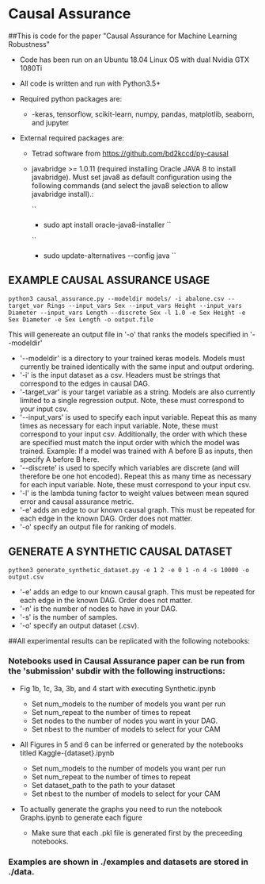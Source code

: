 # Causal Assurance
##This is code for the paper "Causal Assurance for Machine Learning Robustness"


* Code has been run on an Ubuntu 18.04 Linux OS with dual Nvidia GTX 1080Ti
* All code is written and run with Python3.5+

* Required python packages are:
    *   -keras, tensorflow, scikit-learn, numpy, pandas, matplotlib, seaborn, and jupyter

* External required packages are:
    * Tetrad software from https://github.com/bd2kccd/py-causal
    * javabridge >= 1.0.11 (required installing Oracle JAVA 8 to install javabridge). Must set java8 as default configuration using the following commands (and select the java8 selection to allow javabridge install).:
    
        ``
        * sudo apt install oracle-java8-installer
        ``

        ``
        * sudo update-alternatives --config java
        ``



## EXAMPLE CAUSAL ASSURANCE USAGE
`
python3 causal_assurance.py --modeldir models/ -i abalone.csv --target_var Rings --input_vars Sex --input_vars Height --input_vars Diameter --input_vars Length --discrete Sex -l 1.0 -e Sex Height -e Sex Diameter -e Sex Length -o output.file
`

This will genereate an output file in '-o' that ranks the models specified in '--modeldir'

* '--modeldir' is a directory to your trained keras models.  Models must currently be trained identically with the same input and output ordering. 
* '-i' is the input dataset as a csv.  Headers must be strings that correspond to the edges in causal DAG.
* '-target_var' is your target variable as a string.   Models are also currently limited to a single regression output.  Note, these must correspond to your input csv.
* '--input_vars' is used to specify each input variable.  Repeat this as many times as necessary for each input variable.  Note, these must correspond to your input csv.  Additionally, the order with which these are specified must match the input order with which the model was trained.  Example: If a model was trained with A before B as inputs, then specify A before B here.
* '--discrete' is used to specify which variables are discrete (and will therefore be one hot encoded).  Repeat this as many time as necessary for each input variable.  Note, these must correspond to your input csv.
* '-l' is the lambda tuning factor to weight values between mean squred error and causal assurance metric.
* '-e' adds an edge to our known causal graph.  This must be repeated for each edge in the known DAG.  Order does not matter.
* '-o' specify an output file for ranking of models.

## GENERATE A SYNTHETIC CAUSAL DATASET
`
python3 generate_synthetic_dataset.py -e 1 2 -e 0 1 -n 4 -s 10000 -o output.csv
`

* '-e' adds an edge to our known causal graph.  This must be repeated for each edge in the known DAG.  Order does not matter.
* '-n' is the number of nodes to have in your DAG.
* '-s' is the number of samples.
* '-o' specify an output dataset (.csv).


##All experimental results can be replicated with the following notebooks:
### Notebooks used in Causal Assurance paper can be run from the 'submission' subdir with the following instructions:
* Fig 1b, 1c, 3a, 3b, and 4 start with executing Synthetic.ipynb 
    *  Set num_models to the number of models you want per run
    *  Set num_repeat to the number of times to repeat
    *  Set nodes to the number of nodes you want in your DAG.
    *  Set nbest to the number of models to select for your CAM

* All Figures in 5 and 6 can be inferred or generated by the notebooks titled Kaggle-{dataset}.ipynb
    *  Set num_models to the number of models you want per run
    *  Set num_repeat to the number of times to repeat
    *  Set dataset_path to the path to your dataset
    *  Set nbest to the number of models to select for your CAM

* To actually generate the graphs you need to run the notebook Graphs.ipynb to generate each figure
    *  Make sure that each .pkl file is generated first by the preceeding notebooks.

### Examples are shown in ./examples and datasets are stored in ./data.
